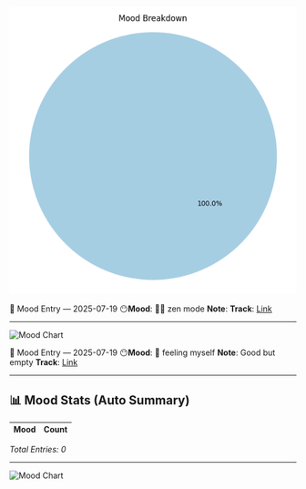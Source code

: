 
![Mood Chart](assets/mood-chart.png)


🧠 Mood Entry — 2025-07-19
😶**Mood**: 🧘‍♂️ zen mode
**Note**: 
**Track**: [Link](https://music.apple.com/us/album/die-with-a-smile/1580118092?i=1580118094)

---


![Mood Chart](mood-chart.png)

🧠 Mood Entry — 2025-07-19
😶**Mood**: 🥳 feeling myself
**Note**: Good but empty
**Track**: [Link](https://music.apple.com/us/album/lust-for-life-feat-the-weeknd/1440905176?i=1440905631)

---

## 📊 Mood Stats (Auto Summary)

| Mood               | Count |
|--------------------|-------|

_Total Entries: 0_

---

![Mood Chart](mood-chart.png)

